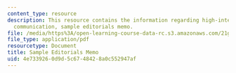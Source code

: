 ```yaml
---
content_type: resource
description: This resource contains the information regarding high-intermediate academic
  communication, sample editorials memo.
file: /media/https%3A/open-learning-course-data-rc.s3.amazonaws.com/21g-213-high-intermediate-academic-communication-spring-2004/4e7339260d9d5c6748428a0c552947af_MIT21G_213S04_editorials.pdf
file_type: application/pdf
resourcetype: Document
title: Sample Editorials Memo
uid: 4e733926-0d9d-5c67-4842-8a0c552947af
---
```

